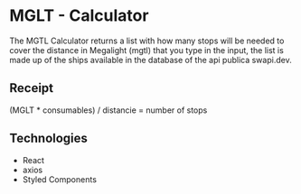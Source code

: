 # MGLT - Calculator

The MGTL Calculator returns a list with how many stops will be needed to cover the distance in Megalight (mgtl) that you type in the input, the list is made up of the ships available in the database of the api publica swapi.dev.

## Receipt

(MGLT \* consumables) / distancie = number of stops

## Technologies

- React
- axios
- Styled Components
